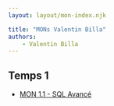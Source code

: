 ```yaml
---
layout: layout/mon-index.njk

title: "MONs Valentin Billa"
authors:
    - Valentin Billa
---
```


## Temps 1

- [MON 1.1 - SQL Avancé](./temps-1.1)
